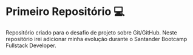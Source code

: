 # Primeiro Repositório :computer:



Repositório criado para o desafio de projeto sobre Git/GitHub. Neste repositório irei adicionar minha evolução durante o Santander Bootcamp Fullstack Developer.